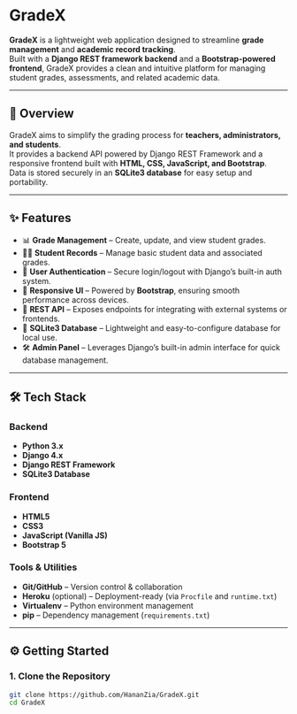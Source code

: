 # GradeX

**GradeX** is a lightweight web application designed to streamline **grade management** and **academic record tracking**.  
Built with a **Django REST framework backend** and a **Bootstrap-powered frontend**, GradeX provides a clean and intuitive platform for managing student grades, assessments, and related academic data.

---

## 🚀 Overview

GradeX aims to simplify the grading process for **teachers, administrators, and students**.  
It provides a backend API powered by Django REST Framework and a responsive frontend built with **HTML, CSS, JavaScript, and Bootstrap**.  
Data is stored securely in an **SQLite3 database** for easy setup and portability.

---

## ✨ Features

- 📊 **Grade Management** – Create, update, and view student grades.  
- 👨‍🎓 **Student Records** – Manage basic student data and associated grades.  
- 🔑 **User Authentication** – Secure login/logout with Django’s built-in auth system.  
- 📱 **Responsive UI** – Powered by **Bootstrap**, ensuring smooth performance across devices.  
- 🔌 **REST API** – Exposes endpoints for integrating with external systems or frontends.  
- 💾 **SQLite3 Database** – Lightweight and easy-to-configure database for local use.  
- 🛠️ **Admin Panel** – Leverages Django’s built-in admin interface for quick database management.  

---

## 🛠️ Tech Stack

### Backend
- **Python 3.x**
- **Django 4.x**
- **Django REST Framework**
- **SQLite3 Database**

### Frontend
- **HTML5**
- **CSS3**
- **JavaScript (Vanilla JS)**
- **Bootstrap 5**

### Tools & Utilities
- **Git/GitHub** – Version control & collaboration  
- **Heroku** (optional) – Deployment-ready (via `Procfile` and `runtime.txt`)  
- **Virtualenv** – Python environment management  
- **pip** – Dependency management (`requirements.txt`)  

---

## ⚙️ Getting Started

### 1. Clone the Repository
```bash
git clone https://github.com/HananZia/GradeX.git
cd GradeX
